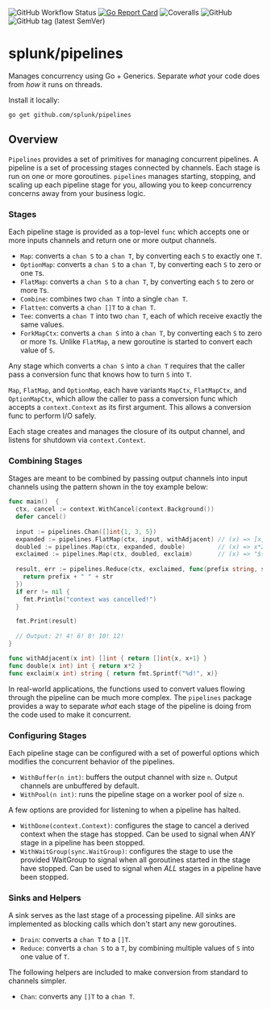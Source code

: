 ![GitHub Workflow Status](https://img.shields.io/github/workflow/status/splunk/pipelines/test)
[![Go Report Card](https://goreportcard.com/badge/github.com/splunk/pipelines)](https://goreportcard.com/report/github.com/splunk/pipelines)
![Coveralls](https://img.shields.io/coveralls/github/splunk/pipelines)
![GitHub](https://img.shields.io/github/license/splunk/pipelines)
![GitHub tag (latest SemVer)](https://img.shields.io/github/v/tag/splunk/pipelines?label=version)

# splunk/pipelines

Manages concurrency using Go + Generics. Separate _what_ your code does from _how_ it runs on threads. 

Install it locally:

```shell
go get github.com/splunk/pipelines
```

## Overview

`Pipelines` provides a set of primitives for managing concurrent pipelines.
A pipeline is a set of processing stages connected by channels.
Each stage is run on one or more goroutines.
`pipelines` manages starting, stopping, and scaling up each pipeline stage for you, allowing you to keep concurrency concerns away from your business logic.

### Stages

Each pipeline stage is provided as a top-level `func` which accepts one or more inputs channels
and return one or more output channels.

* `Map`: converts a `chan S` to a `chan T`, by converting each `S` to exactly one `T`.
* `OptionMap`: converts a `chan S` to a `chan T`, by converting each `S` to zero or one `T`s.
* `FlatMap`: converts a `chan S` to a `chan T`, by converting each `S` to zero or more `T`s.
* `Combine`: combines two `chan T` into a single `chan T`.
* `Flatten`: converts a `chan []T` to a `chan T`.
* `Tee`: converts a `chan T` into two `chan T`, each of which receive exactly the same values.
* `ForkMapCtx`: converts a `chan S` into a `chan T`, by converting each `S` to zero or more `T`s. Unlike `FlatMap`, a
  new goroutine is started to convert each value of `S`. 

Any stage which converts a `chan S` into a `chan T` requires that the caller pass a conversion func that knows how to 
turn `S` into `T`.

`Map`, `FlatMap`, and `OptionMap`, each have variants `MapCtx`, `FlatMapCtx`, and `OptionMapCtx`, which allow the caller
to pass a conversion func which accepts a `context.Context` as its first argument. This allows a conversion func to
perform I/O safely.

Each stage creates and manages the closure of its output channel, and listens for shutdown via `context.Context`.

### Combining Stages

Stages are meant to be combined by passing output channels into input channels using the pattern shown in the
toy example below:

```go
func main()  {
  ctx, cancel := context.WithCancel(context.Background())
  defer cancel()
  
  input := pipelines.Chan([]int{1, 3, 5})
  expanded := pipelines.FlatMap(ctx, input, withAdjacent) // (x) => [x, x+1]:  yields [1,2,3,4,5,6]
  doubled := pipelines.Map(ctx, expanded, double)         // (x) => x*2:       yields [2,4,6,8,10,12]
  exclaimed := pipelines.Map(ctx, doubled, exclaim)       // (x) => "${x}!":   yields [2!,4!,6!,8!,10!,12!]
  
  result, err := pipelines.Reduce(ctx, exclaimed, func(prefix string, str string) string {
    return prefix + " " + str
  })
  if err != nil {
    fmt.Println("context was cancelled!")
  }

  fmt.Print(result)
  
  // Output: 2! 4! 6! 8! 10! 12!
}

func withAdjacent(x int) []int { return []int{x, x+1} }
func double(x int) int { return x*2 }
func exclaim(x int) string { return fmt.Sprintf("%d!", x)}
```

In real-world applications, the functions used to convert values flowing through the pipeline can be much more complex. 
The `pipelines` package provides a way to separate _what_ each stage of the pipeline is doing from the code used to make it concurrent.

### Configuring Stages

Each pipeline stage can be configured with a set of powerful options which modifies the concurrent behavior of the
pipelines.

* `WithBuffer(n int)`: buffers the output channel with size `n`. Output channels are unbuffered by default.
* `WithPool(n int)`: runs the pipeline stage on a worker pool of size `n`.

A few options are provided for listening to when a pipeline has halted. 

* `WithDone(context.Context)`: configures the stage to cancel a derived context when the stage has stopped. 
  Can be used to signal when _ANY_ stage in a pipeline has been stopped.
* `WithWaitGroup(sync.WaitGroup)`: configures the stage to use the provided WaitGroup to signal when all goroutines
  started in the stage have stopped. Can be used to signal when _ALL_ stages in a pipeline have been stopped.

### Sinks and Helpers

A sink serves as the last stage of a processing pipeline. All sinks are implemented as blocking calls which don't
start any new goroutines.

* `Drain`: converts a `chan T` to a `[]T`.
* `Reduce`: converts a `chan S` to a `T`, by combining multiple values of `S` into one value of `T`.

The following helpers are included to make conversion from standard to channels simpler.

* `Chan`: converts any `[]T` to a `chan T`.

